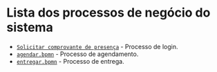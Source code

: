 # Lista dos processos de negócio do sistema

* [`Solicitar comprovante de presença`](docs/processo-1-solicitar-comprovante-de-presenca) - Processo de login.
* [`agendar.bpmn`]() - Processo de agendamento.
* [`entregar.bpmn`]() - Processo de entrega.


